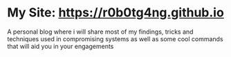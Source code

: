 # My Site: https://r0b0tg4ng.github.io

A personal blog where i will share most of my findings, tricks and techniques used in compromising systems as well as some cool commands that will aid you in your engagements
